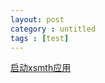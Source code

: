 ```yaml
---
layout: post
category : untitled
tags : [test]
---
```


<a href="xsmth://">启动xsmth应用</a>
<script type="text/javascript">
window.location = 'xsmth://';
</script>


